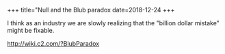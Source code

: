 +++
title="Null and the Blub paradox
date=2018-12-24
+++

<!--
1. Write 3 sentance summary.
2. expand
 -->

I think as an industry we are slowly realizing that the "billion dollar mistake" might be fixable. 

 <!-- more -->

http://wiki.c2.com/?BlubParadox